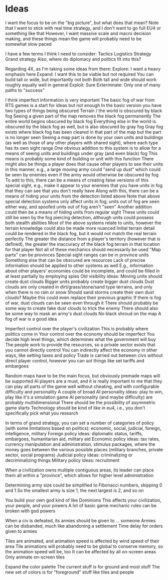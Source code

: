 # Ideas

I want the focus to be on the "big picture", but what does that mean?
Note that I want to stick with real time strategy, and I don't want to go full EU4 or something like that
However, I want massive scale and macro decision making, and these things mean the game will probably need to be somewhat slow paced

I have a few terms I think I need to consider:
Tactics
Logistics
Strategy
Grand strategy
Also, where do diplomacy and politics fit into this?

Regarding 4X, as I'm taking some ideas from there:
Explore: I want a heavy emphasis here
Expand: I want this to be viable but not required
You can build tall or wide, but importantly not both
Both tall and wide should work roughly equally well in general
Exploit: Sure
Exterminate: Only one of many paths to "success"

I think imperfect information is very important
The basic fog of war from RTS games is a start for ideas but not enough
In the basic version you have two types of things being obscured
Terrain / the world is obscured by black fog
Seeing a given part of the map removes the black fog permanently
The entire world begins obscured by black fog
Everything else in the world is obscured by the black fog as well, but is also obscured by gray fog
Gray fog exists where black fog has been cleared in that part of the map but the part is no longer seen
Seeing a map part is done by your own units and buildings (as well as those of any other players with shared sight), where each type has its own sight range
One obvious addition to this system is to allow for a means of seeing units and buildings under gray (and even black) fog
This means is probably some kind of building or unit with this function
There might also be things a player does that cause other players to see their units in this manner, e.g., a large moving army could "send up dust" which could be seen by enemies even if the army would otherwise be obscured by fog
To add to this, there can be a means of creating false versions of this special sight, e.g., make it appear to your enemies that you have units in fog that they can see that you don't really have
Along with this, there can be a means of hiding your units from the detection listed above
Note that above special detection systems only affect units in fog; units out of fog are seen either way, and spoofed units out of fog aren't "seen"
Another addition could then be a means of hiding units from regular sight
These units could still be seen by the fog piercing detection, although units could possess both stealth abilities
Most of the above systems relate to units, however the terrain knowledge could also be made more nuanced
Initial terrain detail could be rendered in the black fog, but it would not match the real terrain perfectly
The greater the distance from a player's territory (however that is defined), the greater the inaccuracy of the black fog terrain in that location for that player
Not all of these mechanics should necessarily be used
"Map parts" can be provinces
Special sight ranges can be in province units
Something else that can be obscured are resources
Lack of precise information should be applied to other systems as well
E.g., information about other players' economies could be incomplete, and could be filled in at least partially by employing spies
Old visibility ideas:
Moving units should create dust clouds
Bigger units probably create bigger dust clouds
Dust clouds are only created in dirt/grass/stone/sand type terrains, and only when there is no rain or snow
Should sand storms create their own dust clouds? Maybe this could even replace their previous graphic
If there is fog of war, dust clouds can be seen even through it
There should probably be some way to create fake dust clouds to trick the enemy
There should also be some way to mask an army's dust clouds
No black shroud on the map
A fog of war is a good idea

Imperfect control over the player's civilization
This is probably where politics come in
Your control over the economy should be imperfect
You decide high level things, which determines what the government will buy
The people work to provide the resources, so a private sector exists that you cannot directly control
You can indirectly affect the economy in other ways, like setting taxes and policy
Trade is carried out between civs without direct player control, however you can sot things like set tariffs and embargoes

Random maps have to be the main focus, but obviously premade maps will be supported
AI players are a must, and it is really important to me that they can play all parts of the game well without cheating, and with configurable difficulty and personality
A couple of broad AI personality ideas: play to win, play like it's a simulation game
AI personality (and maybe difficulty) are probably multidimensional
There should be the possibility of asymmetric game starts
Technology should be kind of like in eu4, i.e., you don't specifically pick what you research

In terms of grand strategy, you can set a number of categories of policy (with some limitations based on politics): economic, social, judicial, foreign, intelligence, military
Foreign policy ideas: diplomatic status, tariffs, embargoes, humanitarian aid, military aid
Economic policy ideas: tax rates, currency manipulation and administration, stimulus packages, where the money goes between the various possible places (military branches, private sector, social programs)
Judicial policy ideas: criminalizing or decriminalizing things
Military policy ideas: recruitment

When a civilization owns multiple contiguous areas, its leader can place them all within a "province",
which allows for higher level administration

Determining army size could be simplified to Fibonacci numbers, skipping 0 and 1
So the smallest army is size 1, the next largest is 2, and so on

You build your own god kind of like Dominions
This affects your civilization, your people, and your powers
A lot of basic game mechanic rules can be broken with god powers

When a civ is defeated, its armies should be given to ... someone
Armies can be disbanded, much like abandoning a settlement
Time delay for orders given to armies

Tiles are animated, and animation speed is affected by wind speed of their area
Tile animations will probably need to be global to conserve memory, so the animation speed will be, too
It can be affected by all on-screen areas
Only animate on-screen tiles

Expand the color palette
The current stuff is for ground and most stuff
The new set of colors is for "foreground" stuff like tiles and people
